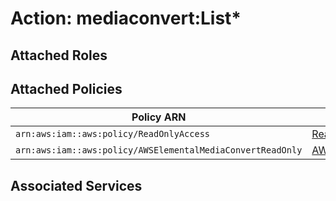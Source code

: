 # Action: mediaconvert:List*

## Attached Roles

## Attached Policies

| Policy ARN | Policy Name |
|------------|-------------|
| `arn:aws:iam::aws:policy/ReadOnlyAccess` | [ReadOnlyAccess](../policies.md#readonlyaccess) |
| `arn:aws:iam::aws:policy/AWSElementalMediaConvertReadOnly` | [AWSElementalMediaConvertReadOnly](../policies.md#awselementalmediaconvertreadonly) |

## Associated Services


